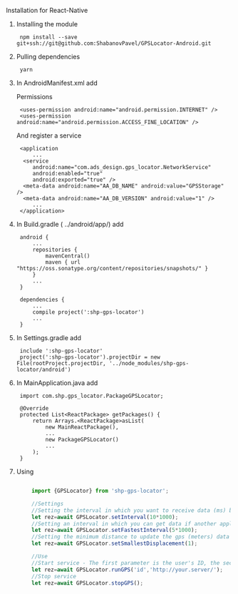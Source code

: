 Installation for React-Native

1. Installing the module

        npm install --save git+ssh://git@github.com:ShabanovPavel/GPSLocator-Android.git

2. Pulling dependencies 

        yarn

3. In AndroidManifest.xml add

    Permissions 

        <uses-permission android:name="android.permission.INTERNET" />
        <uses-permission android:name="android.permission.ACCESS_FINE_LOCATION" />
    
    
    And register a service
    
        <application
            ...
         <service
            android:name="com.ads_design.gps_locator.NetworkService"
            android:enabled="true"
            android:exported="true" />
         <meta-data android:name="AA_DB_NAME" android:value="GPSStorage" />
         <meta-data android:name="AA_DB_VERSION" android:value="1" />
            ...
        </application>
         


4. In Build.gradle ( ../android/app/) add

        android {
            ...
            repositories {
                mavenCentral()
                maven { url "https://oss.sonatype.org/content/repositories/snapshots/" }
            }
            ...
        }

        dependencies {
            ...
            compile project(':shp-gps-locator')
            ...
        }


5. In Settings.gradle add

        include ':shp-gps-locator'
        project(':shp-gps-locator').projectDir = new File(rootProject.projectDir, '../node_modules/shp-gps-locator/android')

6. In MainApplication.java  add
    
        import com.shp.gps_locator.PackageGPSLocator;

        @Override
        protected List<ReactPackage> getPackages() {
            return Arrays.<ReactPackage>asList(
                new MainReactPackage(),
                ...
                new PackageGPSLocator()
                ...
            );
        }


7. Using

```javascript

        import {GPSLocator} from 'shp-gps-locator';

        //Settings
        //Setting the interval in which you want to receive data (ms) by default 10 * 1000
        let rez=await GPSLocator.setInterval(10*1000);
        //Setting an interval in which you can get data if another application received them earlier (ms) by default 5 * 1000
        let rez=await GPSLocator.setFastestInterval(5*1000);
        //Setting the minimum distance to update the gps (meters) data by default is 1 meter
        let rez=await GPSLocator.setSmallestDisplacement(1);

        //Use
        //Start service - The first parameter is the user's ID, the second server address for the transfer of gps data
        let rez=await GPSLocator.runGPS('id','http://your.server/');
        //Stop service
        let rez=await GPSLocator.stopGPS();

```

